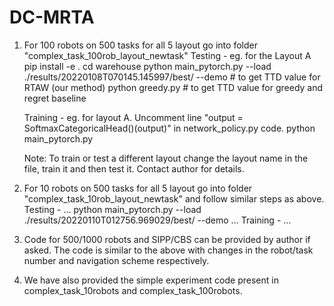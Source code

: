 # DC-MRTA

1. For 100 robots on 500 tasks for all 5 layout go into folder "complex_task_100rob_layout_newtask"
	Testing - eg. for the Layout A
		pip install -e .
		cd warehouse
		python main_pytorch.py --load ./results/20220108T070145.145997/best/ --demo   # to get TTD value for RTAW (our method)
		python greedy.py # to get TTD value for greedy and regret baseline
		
	Training - eg. for layout A.
		Uncomment line "output = SoftmaxCategoricalHead()(output)" in network_policy.py code.
		python main_pytorch.py
		
	Note: To train or test a different layout change the layout name in the file, train it and then test it. Contact author for details.
	
2. For 10 robots on 500 tasks for all 5 layout go into folder "complex_task_10rob_layout_newtask" and follow similar steps as above.
	Testing -
		... 
		python main_pytorch.py --load ./results/20220110T012756.969029/best/ --demo
		...
	Training - 
		...

3. Code for 500/1000 robots and SIPP/CBS can be provided by author if asked. The code is similar to the above with changes in the robot/task number and navigation scheme respectively.

4. We have also provided the simple experiment code present in complex_task_10robots and complex_task_100robots.


